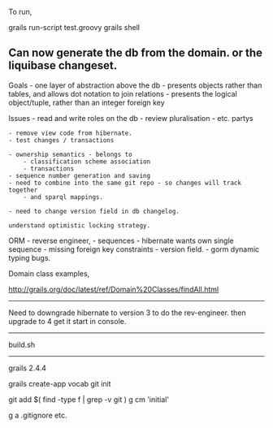 
To run,

grails run-script test.groovy
grails shell 

Can now generate the db from the domain. or the liquibase changeset.
---

Goals
	- one layer of abstraction above the db
	- presents objects rather than tables, and allows dot notation to join relations 
	- presents the logical object/tuple, rather than an integer foreign key

Issues
	- read and write roles on the db 
	- review pluralisation - etc. partys

	- remove view code from hibernate.
	- test changes / transactions

	- ownership semantics - belongs to 
		- classification scheme association
		- transactions
	- sequence number generation and saving
	- need to combine into the same git repo - so changes will track together  
		- and sparql mappings.

	- need to change version field in db changelog. 

	understand optimistic locking strategy.

ORM - reverse engineer,
	- sequences - hibernate wants own single sequence
	- missing foreign key constraints
	- version field. 
	- gorm dynamic typing bugs.




Domain class examples,

http://grails.org/doc/latest/ref/Domain%20Classes/findAll.html




-------
Need to downgrade hibernate to version 3 to do the rev-engineer.
then upgrade to 4 get it start in console.

-------

build.sh

----
grails 2.4.4

grails create-app vocab
git init

git add $( find -type f | grep -v git  )
g cm 'initial'

g a .gitignore
etc.



